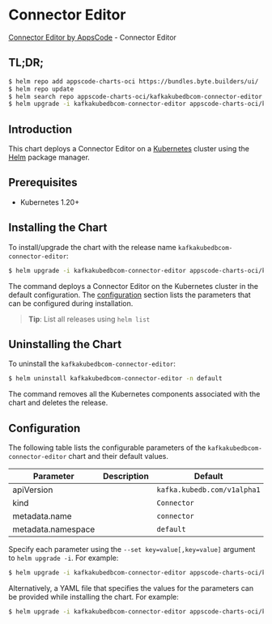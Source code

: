 # Connector Editor

[Connector Editor by AppsCode](https://appscode.com) - Connector Editor

## TL;DR;

```bash
$ helm repo add appscode-charts-oci https://bundles.byte.builders/ui/
$ helm repo update
$ helm search repo appscode-charts-oci/kafkakubedbcom-connector-editor --version=v0.11.0
$ helm upgrade -i kafkakubedbcom-connector-editor appscode-charts-oci/kafkakubedbcom-connector-editor -n default --create-namespace --version=v0.11.0
```

## Introduction

This chart deploys a Connector Editor on a [Kubernetes](http://kubernetes.io) cluster using the [Helm](https://helm.sh) package manager.

## Prerequisites

- Kubernetes 1.20+

## Installing the Chart

To install/upgrade the chart with the release name `kafkakubedbcom-connector-editor`:

```bash
$ helm upgrade -i kafkakubedbcom-connector-editor appscode-charts-oci/kafkakubedbcom-connector-editor -n default --create-namespace --version=v0.11.0
```

The command deploys a Connector Editor on the Kubernetes cluster in the default configuration. The [configuration](#configuration) section lists the parameters that can be configured during installation.

> **Tip**: List all releases using `helm list`

## Uninstalling the Chart

To uninstall the `kafkakubedbcom-connector-editor`:

```bash
$ helm uninstall kafkakubedbcom-connector-editor -n default
```

The command removes all the Kubernetes components associated with the chart and deletes the release.

## Configuration

The following table lists the configurable parameters of the `kafkakubedbcom-connector-editor` chart and their default values.

|     Parameter      | Description |                Default                 |
|--------------------|-------------|----------------------------------------|
| apiVersion         |             | <code>kafka.kubedb.com/v1alpha1</code> |
| kind               |             | <code>Connector</code>                 |
| metadata.name      |             | <code>connector</code>                 |
| metadata.namespace |             | <code>default</code>                   |


Specify each parameter using the `--set key=value[,key=value]` argument to `helm upgrade -i`. For example:

```bash
$ helm upgrade -i kafkakubedbcom-connector-editor appscode-charts-oci/kafkakubedbcom-connector-editor -n default --create-namespace --version=v0.11.0 --set apiVersion=kafka.kubedb.com/v1alpha1
```

Alternatively, a YAML file that specifies the values for the parameters can be provided while
installing the chart. For example:

```bash
$ helm upgrade -i kafkakubedbcom-connector-editor appscode-charts-oci/kafkakubedbcom-connector-editor -n default --create-namespace --version=v0.11.0 --values values.yaml
```
